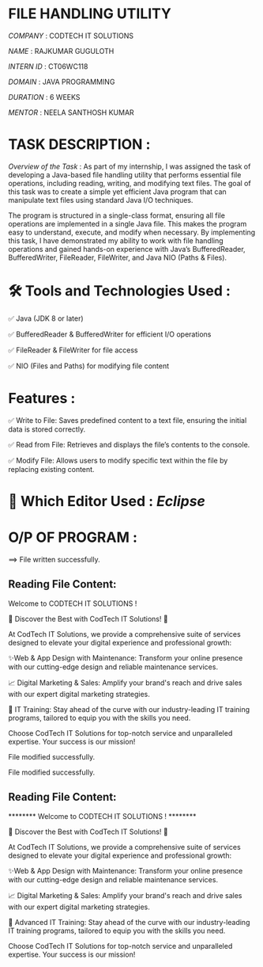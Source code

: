 # FILE HANDLING UTILITY

*COMPANY* : CODTECH IT SOLUTIONS

*NAME*    : RAJKUMAR GUGULOTH

*INTERN ID* : CT06WC118

*DOMAIN*  : JAVA PROGRAMMING

*DURATION* : 6 WEEKS

*MENTOR*  : NEELA SANTHOSH KUMAR

# TASK DESCRIPTION :
*Overview of the Task* :
As part of my internship, I was assigned the task of developing a Java-based file handling utility that performs essential file operations,
including reading, writing, and modifying text files. The goal of this task was to create a simple yet efficient Java program that can manipulate text files using standard Java I/O techniques.

The program is structured in a single-class format, ensuring all file operations are implemented in a single Java file. This makes the program easy to understand, execute, and modify when necessary. 
By implementing this task, I have demonstrated my ability to work with file handling operations and gained hands-on experience with Java’s BufferedReader, BufferedWriter, FileReader, FileWriter,
and Java NIO (Paths & Files).

# 🛠️ Tools and Technologies Used :
✅ Java (JDK 8 or later)

✅ BufferedReader & BufferedWriter for efficient I/O operations

✅ FileReader & FileWriter for file access

✅ NIO (Files and Paths) for modifying file content

# Features :
✅ Write to File: Saves predefined content to a text file, ensuring the initial data is stored correctly.

✅ Read from File: Retrieves and displays the file’s contents to the console.

✅ Modify File: Allows users to modify specific text within the file by replacing existing content.

# 🚀 Which Editor Used : *Eclipse*

# O/P OF PROGRAM :

==> File written successfully.

Reading File Content:
--------------------------------------

Welcome to CODTECH IT SOLUTIONS !

🌟 Discover the Best with CodTech IT Solutions! 🌟

At CodTech IT Solutions, we provide a comprehensive suite of services designed to elevate your digital experience and professional growth:

✨Web & App Design with Maintenance: Transform your online presence with our cutting-edge design and reliable maintenance services.

📈 Digital Marketing & Sales: Amplify your brand's reach and drive sales with our expert digital marketing strategies.

🚀 IT Training: Stay ahead of the curve with our industry-leading IT training programs, tailored to equip you with the skills you need.

Choose CodTech IT Solutions for top-notch service and unparalleled expertise. Your success is our mission!

File modified successfully.

File modified successfully.

Reading File Content:
--------------------------------------

******** Welcome to CODTECH IT SOLUTIONS ! ********

🌟 Discover the Best with CodTech IT Solutions! 🌟

At CodTech IT Solutions, we provide a comprehensive suite of services designed to elevate your digital experience and professional growth:

✨Web & App Design with Maintenance: Transform your online presence with our cutting-edge design and reliable maintenance services.

📈 Digital Marketing & Sales: Amplify your brand's reach and drive sales with our expert digital marketing strategies.

🚀 Advanced IT Training: Stay ahead of the curve with our industry-leading IT training programs, tailored to equip you with the skills you need.

Choose CodTech IT Solutions for top-notch service and unparalleled expertise. Your success is our mission!





